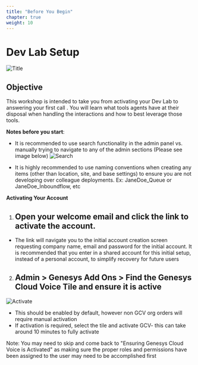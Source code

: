 ```yaml
---
title: "Before You Begin"
chapter: true
weight: 10
---
```

# Dev Lab Setup
![Title](/images/title.jpg)
## Objective

This workshop is intended to take you from activating your Dev Lab to answering your first call . You will learn what tools agents have at their disposal when handling the interactions and how to best leverage those tools. 



**Notes before you start**:
* It is recommended to use search functionality in the admin panel vs. manually trying to navigate to any of the admin sections (Please see image below)
![Search](/images/gcadmin.png)

* It is highly recommended to use naming conventions when creating any items (other than location, site, and base settings) to ensure you are not developing over colleague deployments. Ex: JaneDoe_Queue or JaneDoe_Inboundflow, etc

**Activating Your Account**
1. ## Open your welcome email and click the link to activate the account. 
- The link will navigate you to the initial account creation screen requesting company  name, email and password for the initial account. It is recommended that you enter in a shared account for this initial setup, instead of a personal account, to simplify recovery for future users

2. ## Admin > Genesys Add Ons > Find the Genesys Cloud Voice Tile and ensure it is active
![Activate ](/images/activate.jpg)

- This should be enabled by default, however non GCV org orders will require manual activation <br>
- If activation is required, select the tile and activate GCV- this can take around 10 minutes to fully activate

Note: You may need to skip and come back to "Ensuring Genesys Cloud Voice is Activated" as making sure the proper roles and permissions have been assigned to the user may need to be accomplished first